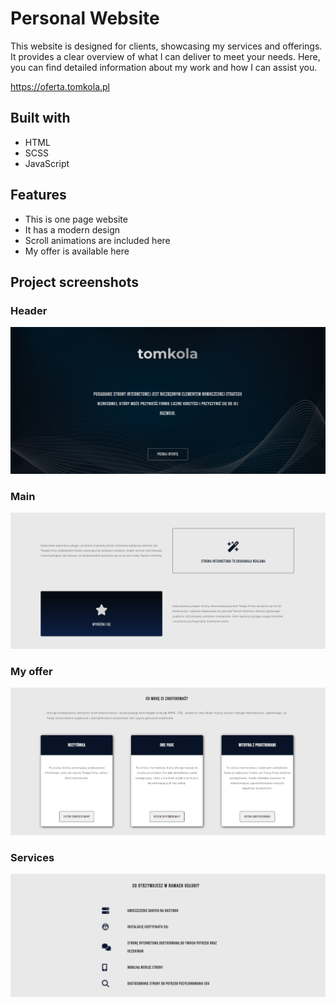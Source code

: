 # Personal Website


This website is designed for clients, showcasing my services and offerings. It provides a clear overview of what I can deliver to meet your needs. Here, you can find detailed information about my work and how I can assist you.

https://oferta.tomkola.pl


## Built with

<ul>
<li>HTML</li>
<li>SCSS</li>
<li>JavaScript</li>
</ul>

## Features

 <ul>
 <li>This is one page website</li>
 <li>It has a modern design</li>
 <li>Scroll animations are included here</li>
 <li>My offer is available here</li>
 </ul>

## Project screenshots

### Header

 <img src="images/screenshots/MainView.png" >

### Main

 <img src="images/screenshots/Main.png" >

### My offer

 <img src="images/screenshots/Offer.png" >

### Services

 <img src="images/screenshots/Services.png" >